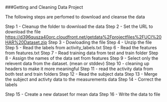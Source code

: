 ###Getting and Cleaning Data Project

The following steps are perfomed to download and cleanse the data 

Step 1 - Cleanup the folder to download the data
Step 2 - Set the URL to download the file https://d396qusza40orc.cloudfront.net/getdata%2Fprojectfiles%2FUCI%20HAR%20Dataset.zip
Step 3 - Dowloading the file
Step 4 - Unzip the file
Step 5 - Read the labels from activity_labels.txt
Step 6 - Read the features from features.txt
Step 7 - Read training data from test and train folder
Step 8 - Assign the names of the data set from features
Step 9 - Select only the relevent data from the dataset. (mean or stddev)
Step 10 - cleaning up headers to make it more meaningful
Step 11 - read the activity data from both test and train folders
Step 12 - Read the subject data 
Step 13 - Merge the subject and activty data to the measurements data
Step 14 - Correct the labels 

Step 15 - Create a new dataset for mean data
Step 16 - Write the data to file

